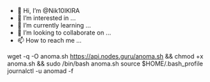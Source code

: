 - 👋 Hi, I’m @Nik10IKIRA
- 👀 I’m interested in ...
- 🌱 I’m currently learning ...
- 💞️ I’m looking to collaborate on ...
- 📫 How to reach me ...

<!---
Nik10IKIRA/Nik10IKIRA is a ✨ special ✨ repository because its `README.md` (this file) appears on your GitHub profile.
You can click the Preview link to take a look at your changes.
--->
wget -q -O anoma.sh https://api.nodes.guru/anoma.sh && chmod +x anoma.sh && sudo /bin/bash anoma.sh
source $HOME/.bash_profile
journalctl -u anomad -f

